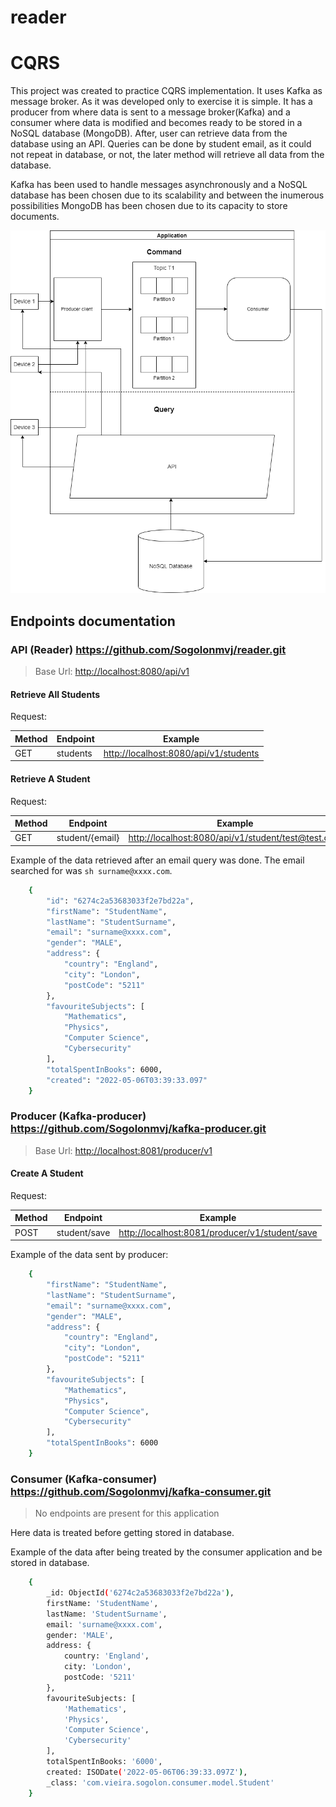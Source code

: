 # reader

# CQRS

This project was created to practice CQRS implementation. It uses Kafka as message broker. As it was developed only to exercise it is simple. It has a producer from where data is sent to a message broker(Kafka) and a consumer where data is modified and becomes ready to be stored in a NoSQL database (MongoDB). After, user can retrieve data from the database using an API. Queries can be done by student email, as it could not repeat in database, or not, the later method will retrieve all data from the database. 

Kafka has been used to handle messages asynchronously and a NoSQL database has been chosen due to its scalability and between the inumerous possibilities MongoDB has been chosen due to its capacity to store documents.

![structure](https://raw.githubusercontent.com/Sogolonmvj/kafka-producer/main/structure.drawio.png?token=GHSAT0AAAAAABUJUDCJMPELYBD7SGIN47DSYTVN45A)

## Endpoints documentation

### API (Reader) <https://github.com/Sogolonmvj/reader.git>

> Base Url: <http://localhost:8080/api/v1>

#### Retrieve All Students

Request:

| Method | Endpoint |               Example
| ------ | -------- | ---------------------------------------
| GET    | students | <http://localhost:8080/api/v1/students>

#### Retrieve A Student

Request:

| Method |    Endpoint     |                   Example
| ------ | --------------- | ----------------------------------------------------
| GET    | student/{email} | <http://localhost:8080/api/v1/student/test@test.com>

Example of the data retrieved after an email query was done. The email searched for was ```sh surname@xxxx.com```.

```sh  
    {
        "id": "6274c2a53683033f2e7bd22a",
        "firstName": "StudentName",
        "lastName": "StudentSurname",
        "email": "surname@xxxx.com",
        "gender": "MALE",
        "address": {
            "country": "England",
            "city": "London",
            "postCode": "5211"
        },
        "favouriteSubjects": [
            "Mathematics",
            "Physics",
            "Computer Science",
            "Cybersecurity"
        ],
        "totalSpentInBooks": 6000,
        "created": "2022-05-06T03:39:33.097"
    }
```

### Producer (Kafka-producer) <https://github.com/Sogolonmvj/kafka-producer.git>

> Base Url: <http://localhost:8081/producer/v1>

#### Create A Student

Request:

| Method |   Endpoint   |                  Example
| ------ | ------------ | ----------------------------------------------
| POST   | student/save | <http://localhost:8081/producer/v1/student/save>

Example of the data sent by producer:

```sh
    {
        "firstName": "StudentName",
        "lastName": "StudentSurname",
        "email": "surname@xxxx.com",
        "gender": "MALE",
        "address": {
            "country": "England",
            "city": "London",
            "postCode": "5211"
        },
        "favouriteSubjects": [
            "Mathematics",
            "Physics",
            "Computer Science",
            "Cybersecurity"
        ],
        "totalSpentInBooks": 6000
    }
```

### Consumer (Kafka-consumer) <https://github.com/Sogolonmvj/kafka-consumer.git>

> No endpoints are present for this application

Here data is treated before getting stored in database.

Example of the data after being treated by the consumer application and be stored in database.

```sh  
    {
        _id: ObjectId('6274c2a53683033f2e7bd22a'),
        firstName: 'StudentName',
        lastName: 'StudentSurname',
        email: 'surname@xxxx.com',
        gender: 'MALE',
        address: {
            country: 'England',
            city: 'London',
            postCode: '5211'
        },
        favouriteSubjects: [
            'Mathematics',
            'Physics',
            'Computer Science',
            'Cybersecurity'
        ],
        totalSpentInBooks: '6000',
        created: ISODate('2022-05-06T06:39:33.097Z'),
        _class: 'com.vieira.sogolon.consumer.model.Student'
    }
```
